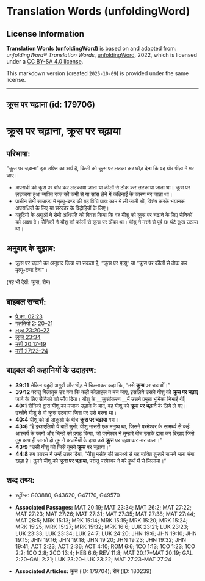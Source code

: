 # Translation Words (unfoldingWord)

## License Information

**Translation Words (unfoldingWord)** is based on and adapted from: _unfoldingWord® Translation Words_, [unfoldingWord](https://unfoldingword.org/utw), 2022, which is licensed under a [CC BY-SA 4.0 license](https://creativecommons.org/licenses/by-sa/4.0/legalcode.en).

This markdown version (created `2025-10-09`) is provided under the same license.



--------------------------------

## क्रूस पर चढ़ाना (id: 179706)

क्रूस पर चढ़ाना, क्रूस पर चढ़ाया
================================

परिभाषा:
--------

“क्रूस पर चढ़ाना” इस उक्ति का अर्थ है, किसी को क्रूस पर लटका कर छोड़ देना कि वह घोर पीड़ा में मर जाए।

* अपराधी को क्रूस पर बांध कर लटकाया जाता या कीलों से ठोंक कर लटकाया जाता था। क्रूस पर लटकाया हुआ व्यक्ति रक्त की कमी से या सांस लेने में कठिनाई के कारण मर जाता था।
* प्राचीन रोमी साम्राज्य में मृत्यु\-दण्ड की यह विधि प्रायः काम में ली जाती थी, विशेष करके भयानक अपराधियों के लिए या सरकार के विद्रोहियों के लिए।
* यहूदियों के अगुओं ने रोमी अधिपति को विवश किया कि वह यीशु को क्रूस पर चढ़ाने के लिए सैनिकों को आज्ञा दे। सैनिकों ने यीशु को कीलों से क्रूस पर ठोंका था। यीशु ने मरने से पूर्व छः घंटे दुःख उठाया था।

अनुवाद के सुझाव:
----------------

* क्रूस पर चढ़ाने का अनुवाद किया जा सकता है, “क्रूस पर मृत्यु” या “क्रूस पर कीलों से ठोक कर मृत्यु\-दण्ड देना”।

(यह भी देखें: क्रूस, रोम)

बाइबल सन्दर्भ:
--------------

* [प्रे.का. 02:23](https://ref.ly/Acts2:23)
* [गलतियों 2: 20–21](https://ref.ly/Gal2:0)
* [लूका 23:20–22](https://ref.ly/Luke23:20-Luke23:22)
* [लूका 23:34](https://ref.ly/Luke23:34)
* [मत्ती 20:17–19](https://ref.ly/Matt20:17-Matt20:19)
* [मत्ती 27:23–24](https://ref.ly/Matt27:23-Matt27:24)

बाइबल की कहानियों के उदाहरण:
----------------------------

* **39:11** लेकिन यहूदी अगुवों और भीड़ ने चिल्लाकर कहा कि, “उसे **क्रूस** पर चढाओं।”
* **39:12** परन्तु पिलातुस डर गया कि कही कोलाहल न मच जाए, इसलिये उसने यीशु को **क्रूस पर चढ़ाए** जाने के लिए सैनिको को सौंप दिया। यीशु के \_\_क्रूसीकरण \_\_में उसने प्रमुख भूमिका निभाई थी\|
* **40:1** सैनिको द्वारा यीशु का मजाक उड़ाने के बाद, वह यीशु को **क्रूस पर चढ़ाने** के लिये ले गए। उन्होंने यीशु से वो क्रूस उठवाया जिस पर उसे मरना था।
* **40:4** यीशु को दो डाकुओ के बीच **क्रूस पर चढ़ाया** गया।
* **43:6** “हे इस्राएलियो ये बातें सुनो: यीशु नासरी एक मनुष्य था, जिसने परमेश्वर के सामर्थ्य से कई आश्चर्य के कामों और चिन्हों को प्रगट किया, जो परमेश्वर ने तुम्हारे बीच उसके द्वारा कर दिखाए जिसे तुम आप ही जानते हो तुम ने अधर्मियों के हाथ उसे **क्रूस** पर चढ़वाकर मार डाला।”
* **43:9** "उसी यीशु को जिसे तुमने **क्रूस** पर चढ़ाया।”
* **44:8** तब पतरस ने उन्हें उत्तर दिया, “यीशु मसीह की सामर्थ्य से यह व्यक्ति तुम्हारे सामने भला चंगा खड़ा है। तुमने यीशु को **क्रूस पर चढ़ाया**, परन्तु परमेश्वर ने मरे हुओं में से जिलाया।”

शब्द तथ्य:
----------

* स्ट्रोंग्स: G03880, G43620, G47170, G49570

* **Associated Passages:** MAT 20:19; MAT 23:34; MAT 26:2; MAT 27:22; MAT 27:23; MAT 27:26; MAT 27:31; MAT 27:35; MAT 27:38; MAT 27:44; MAT 28:5; MRK 15:13; MRK 15:14; MRK 15:15; MRK 15:20; MRK 15:24; MRK 15:25; MRK 15:27; MRK 15:32; MRK 16:6; LUK 23:21; LUK 23:23; LUK 23:33; LUK 23:34; LUK 24:7; LUK 24:20; JHN 19:6; JHN 19:10; JHN 19:15; JHN 19:16; JHN 19:18; JHN 19:20; JHN 19:23; JHN 19:32; JHN 19:41; ACT 2:23; ACT 2:36; ACT 4:10; ROM 6:6; 1CO 1:13; 1CO 1:23; 1CO 2:2; 1CO 2:8; 2CO 13:4; HEB 6:6; REV 11:8; MAT 20:17–MAT 20:19; GAL 2:20–GAL 2:21; LUK 23:20–LUK 23:22; MAT 27:23–MAT 27:24
* **Associated Articles:** क्रूस (ID: 179704); रोम (ID: 180239)

